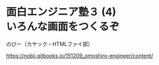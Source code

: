 # 面白エンジニア塾３ (4) <br>いろんな画面をつくるぞ

のびー（カヤック・HTMLファイ部）

https://nobii.gitbooks.io/151209_omoshiro-engineer/content/
